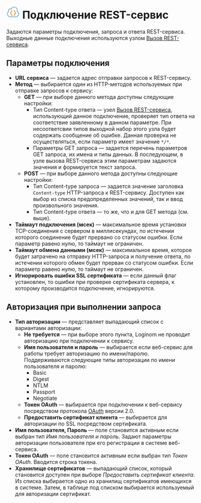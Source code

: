 # ![](../../../images/icons/data-sources/web-rest_default.svg) Подключение REST-сервис

Задаются параметры подключения, запроса и ответа REST-сервиса. Выходные данные подключения используются узлом [Вызов REST-сервиса](../../../processors/integration/calling-rest-service).

## Параметры подключения

* **URL сервиса** — задается адрес отправки запросов к REST-сервису.
* **Метод** — выбирается один из HTTP-методов используемых при отправке запросов к сервису:
  * **GET** — при выборе данного метода доступны следующие настройки:
    * Тип Content-type ответа — узел [Вызов REST-сервиса](../../../processors/integration/calling-rest-service), использующий данное подключение, проверяет тип ответа на соответствие заявленному в данном параметре. При несоответсвии типов выходной набор этого узла будет содержать сообщение об ошибке. Данная проверка не осуществляться, если параметр имеет значение `*/*`.
    * Параметры GET запроса — задается перечень параметров GET запроса, их имена и типы данных. В последующем, в узле вызова REST-сервиса этим параметрам задаются значения и формируется текст запроса.
  * **POST** — при выборе данного метода доступны следующие настройки:
    * Тип Content-type запроса — задается значение заголовка `Content-type` HTTP-запроса к REST-сервису. Доступен как выбор из списка предопределенных значений, так и ввод произвольного значения.
    * Тип Content-type ответа — то же, что и для GET метода (см. выше).
* **Таймаут подключения (мсек)** — максимальное время установки TCP-соединения с сервером в миллисекундах, по истечении которого соединение будет прервано со статусом ошибки. Если параметр равено нулю, то таймаут не ограничен.
* **Таймаут обмена данными (мсек)** — максимальное время, которое будет затрачено на отправку HTTP-запроса и получение ответа, по истечении которого обмен будет прерван со статусом ошибки. Если параметр равено нулю, то таймаут не ограничен.
* **Игнорировать ошибки SSL сертификата** — если данный флаг установлен, то ошибки при проверке сертификата сервера, к которому производится подключение, игнорируются.

## Авторизация при выполнении запроса

* **Тип авторизации** — представляет выпадающий список с вариантами авторизации:
  * **Не требуется** — при выборе этого пункта, Loginom не проводит авторизацию при подключении к сервису.
  * **Имя пользователя и пароль** — выбирается если веб-сервис для работы требует авторизацию по имени/паролю. Поддерживаются следующие типы авторизации по имени пользователя и паролю:
    * Basic
    * Digest
    * NTLM
    * Passport
    * Negotiate
  * **Токен OAuth** — выбирается при подключении к веб-сервису посредством протокола [OAuth](https://ru.wikipedia.org/wiki/OAuth) версии 2.0.
  * **Предоставить сертификат клиента** — выбирается для авторизации по SSL посредством сертификата.
* **Имя пользователя, Пароль** — поле становится активным если выбран тип *Имя пользователя и пароль*. Задают параметры авторизации пользователя при его регистрации в системе веб-сервиса.
* **Токен OAuth** — поле становится активным если выбран тип *Токен OAuth*. Вводится строка токена.
* **Хранилище сертификатов** — выпадающий список, который становится доступен при выборе *Предоставить сертификат клиента*. Из списка выбирается одно из хранилищ сертификатов имеющихся в системе. Затем, в таблице под списком выбирается используемый для авторизации сертификат.